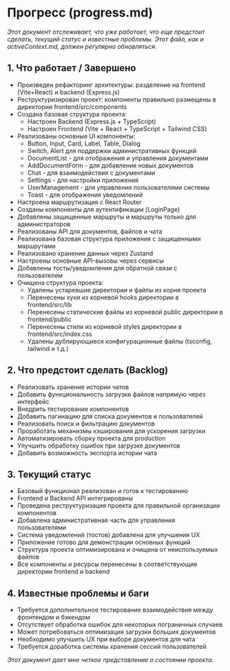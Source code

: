 # Прогресс (progress.md)

_Этот документ отслеживает, что уже работает, что еще предстоит сделать, текущий статус и известные проблемы._
_Этот файл, как и activeContext.md, должен регулярно обновляться._

## 1. Что работает / Завершено

- Произведен рефакторинг архитектуры: разделение на frontend (Vite+React) и backend (Express.js)
- Реструктуризирован проект: компоненты правильно размещены в директории frontend/src/components
- Создана базовая структура проекта:
  - Настроен Backend (Express.js + TypeScript)
  - Настроен Frontend (Vite + React + TypeScript + Tailwind CSS)
- Реализованы основные UI компоненты:
  - Button, Input, Card, Label, Table, Dialog
  - Switch, Alert для поддержки административных функций
  - DocumentList - для отображения и управления документами
  - AddDocumentForm - для добавления новых документов
  - Chat - для взаимодействия с документами
  - Settings - для настройки приложения
  - UserManagement - для управления пользователями системы
  - Toast - для отображения уведомлений
- Настроена маршрутизация с React Router
- Созданы компоненты для аутентификации (LoginPage)
- Добавлены защищенные маршруты и маршруты только для администраторов
- Реализованы API для документов, файлов и чата
- Реализована базовая структура приложения с защищенными маршрутами
- Реализовано хранение данных через Zustand
- Настроены основные API-вызовы через сервисы
- Добавлены тосты/уведомления для обратной связи с пользователем
- Очищена структура проекта:
  - Удалены устаревшие директории и файлы из корня проекта
  - Перенесены хуки из корневой hooks директории в frontend/src/lib
  - Перенесены статические файлы из корневой public директории в frontend/public
  - Перенесены стили из корневой styles директории в frontend/src/index.css
  - Удалены дублирующиеся конфигурационные файлы (tsconfig, tailwind и т.д.)

## 2. Что предстоит сделать (Backlog)

- Реализовать хранение истории чатов
- Добавить функциональность загрузки файлов напрямую через интерфейс
- Внедрить тестирование компонентов
- Добавить пагинацию для списка документов и пользователей
- Реализовать поиск и фильтрацию документов
- Проработать механизмы кэширования для ускорения загрузки
- Автоматизировать сборку проекта для production
- Улучшить обработку ошибок при загрузке документов
- Добавить возможность экспорта истории чата

## 3. Текущий статус

- Базовый функционал реализован и готов к тестированию
- Frontend и Backend API интегрированы
- Проведена реструктуризация проекта для правильной организации компонентов
- Добавлена административная часть для управления пользователями
- Система уведомлений (тостов) добавлена для улучшения UX
- Приложение готово для демонстрации основных функций
- Структура проекта оптимизирована и очищена от неиспользуемых файлов
- Все компоненты и ресурсы перенесены в соответствующие директории frontend и backend

## 4. Известные проблемы и баги

- Требуется дополнительное тестирование взаимодействия между фронтендом и бэкендом
- Отсутствует обработка ошибок для некоторых пограничных случаев
- Может потребоваться оптимизация загрузки больших документов
- Необходимо улучшить UX при выборе документов для чата
- Требуется доработка системы хранения сессий пользователей

_Этот документ дает мне четкое представление о состоянии проекта._
